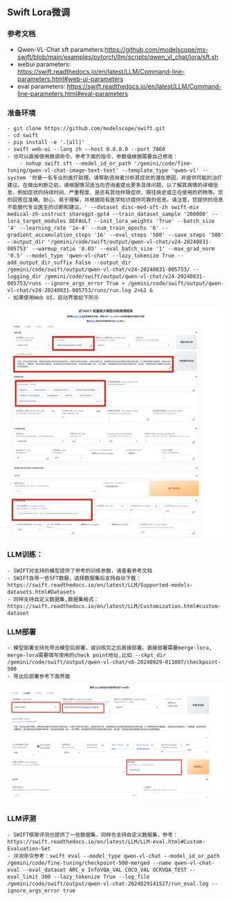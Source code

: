 ## Swift Lora微调
### 参考文档
   - Qwen-VL-Chat sft parameters:https://github.com/modelscope/ms-swift/blob/main/examples/pytorch/llm/scripts/qwen_vl_chat/lora/sft.sh
   - webui parameters: https://swift.readthedocs.io/en/latest/LLM/Command-line-parameters.html#web-ui-parameters
   - eval parameters: https://swift.readthedocs.io/en/latest/LLM/Command-line-parameters.html#eval-parameters
### 准备环境
    - git clone https://github.com/modelscope/swift.git
    - cd swift
    - pip install -e '.[all]'
    - swift web-ui --lang zh --host 0.0.0.0 --port 7860 
    - 也可以直接使用微调命令，参考下面的指令，参数值根据需要自己修改：
        - nohup swift sft --model_id_or_path '/gemini/code/fine-tuning/qwen-vl-chat-image-text-text' --template_type 'qwen-vl' --system '你是一名专业的医疗助理。请帮助咨询者分析其症状的潜在原因，并提供可能的治疗建议。在做出判断之前，请根据情况适当向咨询者提出更多具体问题，以了解其病情的详细信息，例如症状的持续时间、严重程度、是否有其他伴随症状、既往病史或正在使用的药物等。您的回答应准确、耐心、易于理解，并根据现有医学知识提供可靠的信息。请注意，您提供的信息不能替代专业医生的诊断和建议。' --dataset disc-med-sft-zh swift-mix medical-zh-instruct sharegpt-gpt4 --train_dataset_sample '200000' --lora_target_modules DEFAULT --init_lora_weights 'True' --batch_size '4' --learning_rate '1e-4' --num_train_epochs '6' --gradient_accumulation_steps '16' --eval_steps '500' --save_steps '500' --output_dir '/gemini/code/swift/output/qwen-vl-chat/v24-20240831-005753' --warmup_ratio '0.03' --eval_batch_size '1' --max_grad_norm '0.5' --model_type 'qwen-vl-chat' --lazy_tokenize True --add_output_dir_suffix False --output_dir /gemini/code/swift/output/qwen-vl-chat/v24-20240831-005753/ --logging_dir /gemini/code/swift/output/qwen-vl-chat/v24-20240831-005753/runs --ignore_args_error True > /gemini/code/swift/output/qwen-vl-chat/v24-20240831-005753/runs/run.log 2>&1 &
    - 如果使用Web UI，启动界面如下所示
![img_2.png](img_2.png)
### LLM训练：
    - SWIFT对支持的模型提供了参考的训练参数，请查看参考文档
    - SWIFT自带一些SFT数据，选择数据集后支持自动下载：https://swift.readthedocs.io/en/latest/LLM/Supported-models-datasets.html#Datasets
    - 同样支持自定义数据集,数据集格式：https://swift.readthedocs.io/en/latest/LLM/Customization.html#custom-dataset
### LLM部署
    - 模型部署支持先导出模型后部署，或训练完之后直接部署。直接部署需要merge-lora, merge-lora需要填写使用的check point地址,比如 --ckpt_dir /gemini/code/swift/output/qwen-vl-chat/v8-20240829-011007/checkpoint-500
    - 导出后部署参考下面界面
![img_3.png](img_3.png)
### LLM评测
    - SWIFT框架评测也提供了一些数据集，同样也支持自定义数据集，参考：https://swift.readthedocs.io/en/latest/LLM/LLM-eval.html#Custom-Evaluation-Set
    - 评测命令参考：swift eval --model_type qwen-vl-chat --model_id_or_path /gemini/code/fine-tuning/checkpoint-500-merged --name qwen-vl-chat-eval --eval_dataset ARC_e InfoVQA_VAL COCO_VAL OCRVQA_TEST --eval_limit 300 --lazy_tokenize True --log_file /gemini/code/swift/output/qwen-vl-chat-2024829141527/run_eval.log --ignore_args_error true
 
